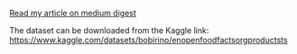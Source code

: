 [Read my article on medium digest](https://medium.com/me/stats/post/f5a5d9daced5)

The dataset can be downloaded from the Kaggle link: https://www.kaggle.com/datasets/bobirino/enopenfoodfactsorgproductsts
